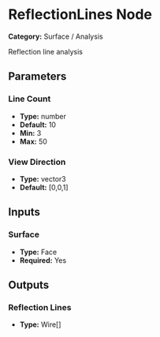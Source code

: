 
# ReflectionLines Node

**Category:** Surface / Analysis

Reflection line analysis

## Parameters


### Line Count
- **Type:** number
- **Default:** 10
- **Min:** 3
- **Max:** 50



### View Direction
- **Type:** vector3
- **Default:** [0,0,1]





## Inputs


### Surface
- **Type:** Face
- **Required:** Yes



## Outputs


### Reflection Lines
- **Type:** Wire[]




